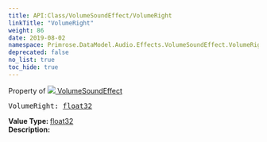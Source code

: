 ```yaml
---
title: API:Class/VolumeSoundEffect/VolumeRight
linkTitle: "VolumeRight"
weight: 86
date: 2019-08-02
namespace: Primrose.DataModel.Audio.Effects.VolumeSoundEffect.VolumeRight
deprecated: false
no_list: true
toc_hide: true
---
```

Property of <a href="/docs/api-reference/Class/VolumeSoundEffect"><img src="/icons/silk/soundwave.png"/>&nbsp;VolumeSoundEffect</a>
<pre class="method-declaration">
VolumeRight: <a class="type" href="/docs/api-reference/System/Primitives#single">float32</a></pre>
<b>Value Type: </b>
<a class="type" href="/docs/api-reference/System/Primitives#single">float32</a>
<br/>
<b>Description: </b>